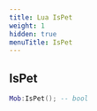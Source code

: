 ```yaml
---
title: Lua IsPet
weight: 1
hidden: true
menuTitle: IsPet
---
```

## IsPet
```lua
Mob:IsPet(); -- bool
```
